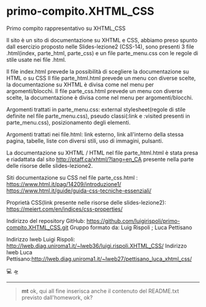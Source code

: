 # primo-compito.XHTML_CSS
Primo compito rappresentativo su XHTML_CSS

Il sito è un sito di documentazione su XHTML e CSS, abbiamo preso spunto dall esercizio proposto nelle Slides-lezione2 (CSS-14), sono presenti 3 file 
.html(index, parte_html, parte_css) e un file parte_menu.css con le regole di stile usate nei file .html.

Il file index.html prevede la possibilità di scegliere la documentazione su HTML o su CSS
Il file parte_html.html prevede un menu con diverse scelte, la documentazione su XHTML è divisa come nel menu per argomenti/blocchi.
Il file parte_css.html prevede un menu con diverse scelte, la documentazione è divisa come nel menu per argomenti/blocchi.


Argomenti trattati in parte_menu.css: external stylesheet(regole di stile definite nel file parte_menu.css), pseudo classi(:link e :visited presenti in parte_menu.css), posizionamento degli elementi.

Argomenti trattati nei file.html: link esterno, link all'interno della stessa pagina, tabelle, liste con diversi stili, uso di immagini, pulsanti.

La documentazione su XHTML / HTML nel file parte_html.html è stata presa e riadattata dal sito http://ptaff.ca/xhtml/?lang=en_CA presente nella parte delle 
risorse delle slides-lezione2.

Siti documentazione su CSS nel file parte_css.html : https://www.html.it/pag/14209/introduzione1/
                                                     https://www.html.it/guide/guida-css-tecniche-essenziali/
                                                     
Proprietà CSS(link presente nelle risorse delle slides-lezione2): https://meiert.com/en/indices/css-properties/


Indirizzo del repository GitHub: https://github.com/luigirispoli/primo-compito.XHTML_CSS.git
Gruppo formato da: Luig Rispoli ; Luca Pettisano

Indirizzo lweb Luigi Rispoli: http://lweb.diag.uniroma1.it/~lweb36/luigi.rispoli.XHTML_CSS/
Indirizzo lweb Luca Pettisano:http://lweb.diag.uniroma1.it/~lweb27/pettisano_luca_xhtml_css/



💻 🛸

---

> **mt**
> ok, qui all fine inserisca anche il contenuto del README.txt previsto dall'homework, ok?
